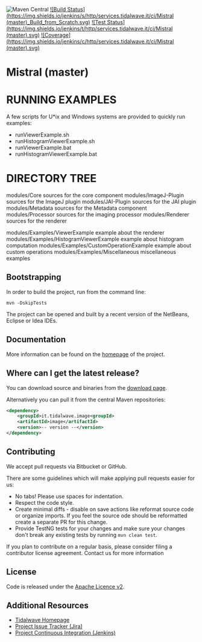 ![Maven Central](https://img.shields.io/maven-central/v/it.tidalwave.image/image.svg)
[![Build Status](https://img.shields.io/jenkins/s/http/services.tidalwave.it/ci/Mistral (master)_Build_from_Scratch.svg)](http://services.tidalwave.it/ci/view/Mistral)
[![Test Status](https://img.shields.io/jenkins/t/http/services.tidalwave.it/ci/Mistral (master).svg)](http://services.tidalwave.it/ci/view/Mistral)
[![Coverage](https://img.shields.io/jenkins/c/http/services.tidalwave.it/ci/Mistral (master).svg)](http://services.tidalwave.it/ci/view/Mistral)

Mistral (master)
================================

RUNNING EXAMPLES
================

A few scripts for U*ix and Windows systems are provided to quickly run examples:

+ runViewerExample.sh
+ runHistogramViewerExample.sh
+ runViewerExample.bat
+ runHistogramViewerExample.bat


DIRECTORY TREE
==============

modules/Core                              sources for the core component
modules/ImageJ-Plugin                     sources for the ImageJ plugin
modules/JAI-Plugin                        sources for the JAI plugin
modules/Metadata                          sources for the Metadata component
modules/Processor                         sources for the imaging processor
modules/Renderer                          sources for the renderer

modules/Examples/ViewerExample            example about the renderer
modules/Examples/HistogramViewerExample   example about histogram computation
modules/Examples/CustomOperationExample   example about custom operations
modules/Examples/Miscellaneous            miscellaneous examples


Bootstrapping
-------------

In order to build the project, run from the command line:

```mvn -DskipTests```

The project can be opened and built by a recent version of the NetBeans, Eclipse or Idea IDEs.


Documentation
-------------

More information can be found on the [homepage](http://mistral.tidalwave.it) of the project.


Where can I get the latest release?
-----------------------------------
You can download source and binaries from the [download page](https://bitbucket.org/tidalwave/mistral-src/src).

Alternatively you can pull it from the central Maven repositories:

```xml
<dependency>
    <groupId>it.tidalwave.image<groupId>
    <artifactId>image</artifactId>
    <version>-- version --</version>
</dependency>
```


Contributing
------------

We accept pull requests via Bitbucket or GitHub.

There are some guidelines which will make applying pull requests easier for us:

* No tabs! Please use spaces for indentation.
* Respect the code style.
* Create minimal diffs - disable on save actions like reformat source code or organize imports. If you feel the source
  ode should be reformatted create a separate PR for this change.
* Provide TestNG tests for your changes and make sure your changes don't break any existing tests by running
```mvn clean test```.

If you plan to contribute on a regular basis, please consider filing a contributor license agreement. Contact us for
 more information


License
-------
Code is released under the [Apache Licence v2](https://www.apache.org/licenses/LICENSE-2.0.txt).


Additional Resources
--------------------

* [Tidalwave Homepage](http://tidalwave.it)
* [Project Issue Tracker (Jira)](http://services.tidalwave.it/jira/browse/MST)
* [Project Continuous Integration (Jenkins)](http://services.tidalwave.it/ci/view/Mistral)
